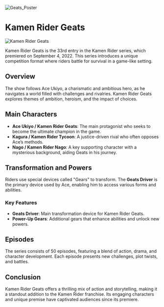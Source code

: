 ![Geats_Poster](https://github.com/user-attachments/assets/3136458e-3938-4520-9122-406037d07530)
# Kamen Rider Geats

![Kamen Rider Geats](![Geats_Poster](https://github.com/user-attachments/assets/10b830e8-bc6c-42e4-93c1-f3bf762a965b)) 

Kamen Rider Geats is the 33rd entry in the Kamen Rider series, which premiered on September 4, 2022. This series introduces a unique competition format where riders battle for survival in a game-like setting.

## Overview

The show follows Ace Ukiyo, a charismatic and ambitious hero, as he navigates a world filled with challenges and rivalries. Kamen Rider Geats explores themes of ambition, heroism, and the impact of choices.

## Main Characters

- **Ace Ukiyo / Kamen Rider Geats**: The main protagonist who seeks to become the ultimate champion in the game.
- **Kagura / Kamen Rider Tycoon**: A justice-driven rival who often opposes Ace’s methods.
- **Nago / Kamen Rider Nago**: A key supporting character with a mysterious background, aiding Geats in his journey.

## Transformation and Powers

Riders use special devices called "Gears" to transform. The **Geats Driver** is the primary device used by Ace, enabling him to access various forms and abilities.

### Key Features
- **Geats Driver**: Main transformation device for Kamen Rider Geats.
- **Power-Up Gears**: Additional gears that enhance abilities and unlock new powers.

## Episodes

The series consists of 50 episodes, featuring a blend of action, drama, and character development. Each episode presents new challenges, plot twists, and battles.

## Conclusion

Kamen Rider Geats offers a thrilling mix of action and storytelling, making it a standout addition to the Kamen Rider franchise. Its engaging characters and unique premise have captivated audiences since its premiere.
